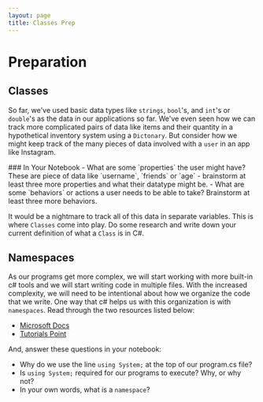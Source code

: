 ```yaml
---
layout: page
title: Classes Prep
---
```


# Preparation
## Classes
So far, we've used basic data types like `strings`, `bool`'s, and `int`'s or `double`'s as the data in our applications so far. We've even seen how we can track more complicated pairs of data like items and their quantity in a hypothetical inventory system using a `Dictonary`. But consider how we might keep track of the many pieces of data involved with a `user` in an app like Instagram.

<section class="call-to-action" markdown="1">
### In Your Notebook
- What are some `properties` the user might have? These are piece of data like `username`, `friends` or `age` - brainstorm at least three more properties and what their datatype might be.
- What are some `behaviors` or actions a user needs to be able to take? Brainstorm at least three more behaviors.

It would be a nightmare to track all of this data in separate variables. This is where `Classes` come into play. Do some research and write down your current definition of what a `Class` is in C#.
</section>

## Namespaces

As our programs get more complex, we will start working with more built-in c# tools and we will start writing code in multiple files.  With the increased complexity, we will need to be intentional about how we organize the code that we write.  One way that c# helps us with this organization is with `namespaces`.  Read through the two resources listed below:

* [Microsoft Docs](https://docs.microsoft.com/en-us/dotnet/csharp/fundamentals/types/namespaces)
* [Tutorials Point](https://www.tutorialspoint.com/csharp/csharp_namespaces.htm)

And, answer these questions in your notebook:
* Why do we use the line `using System;` at the top of our program.cs file?
* Is `using System;` required for our programs to execute?  Why, or why not?
* In your own words, what is a `namespace`?